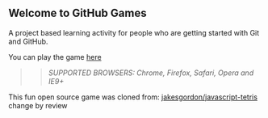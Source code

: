 ## Welcome to GitHub Games

A project based learning activity for people who are getting started with Git and GitHub.

You can play the game [here](https://githubschool.github.io/github-games/)

>> _*SUPPORTED BROWSERS*: Chrome, Firefox, Safari, Opera and IE9+_

This fun open source game was cloned from: [jakesgordon/javascript-tetris](https://github.com/jakesgordon/javascript-tetris)
change by review
